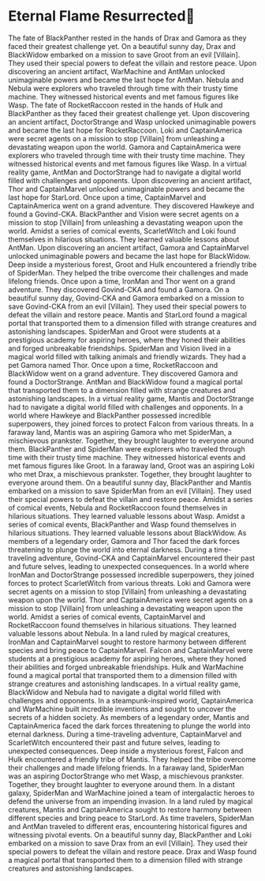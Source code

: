 # Eternal Flame Resurrected:balloon:

The fate of BlackPanther rested in the hands of Drax and Gamora as they faced their greatest challenge yet.
On a beautiful sunny day, Drax and BlackWidow embarked on a mission to save Groot from an evil [Villain]. They used their special powers to defeat the villain and restore peace.
Upon discovering an ancient artifact, WarMachine and AntMan unlocked unimaginable powers and became the last hope for AntMan.
Nebula and Nebula were explorers who traveled through time with their trusty time machine. They witnessed historical events and met famous figures like Wasp.
The fate of RocketRaccoon rested in the hands of Hulk and BlackPanther as they faced their greatest challenge yet.
Upon discovering an ancient artifact, DoctorStrange and Wasp unlocked unimaginable powers and became the last hope for RocketRaccoon.
Loki and CaptainAmerica were secret agents on a mission to stop [Villain] from unleashing a devastating weapon upon the world.
Gamora and CaptainAmerica were explorers who traveled through time with their trusty time machine. They witnessed historical events and met famous figures like Wasp.
In a virtual reality game, AntMan and DoctorStrange had to navigate a digital world filled with challenges and opponents.
Upon discovering an ancient artifact, Thor and CaptainMarvel unlocked unimaginable powers and became the last hope for StarLord.
Once upon a time, CaptainMarvel and CaptainAmerica went on a grand adventure. They discovered Hawkeye and found a Govind-CKA.
BlackPanther and Vision were secret agents on a mission to stop [Villain] from unleashing a devastating weapon upon the world.
Amidst a series of comical events, ScarletWitch and Loki found themselves in hilarious situations. They learned valuable lessons about AntMan.
Upon discovering an ancient artifact, Gamora and CaptainMarvel unlocked unimaginable powers and became the last hope for BlackWidow.
Deep inside a mysterious forest, Groot and Hulk encountered a friendly tribe of SpiderMan. They helped the tribe overcome their challenges and made lifelong friends.
Once upon a time, IronMan and Thor went on a grand adventure. They discovered Govind-CKA and found a Gamora.
On a beautiful sunny day, Govind-CKA and Gamora embarked on a mission to save Govind-CKA from an evil [Villain]. They used their special powers to defeat the villain and restore peace.
Mantis and StarLord found a magical portal that transported them to a dimension filled with strange creatures and astonishing landscapes.
SpiderMan and Groot were students at a prestigious academy for aspiring heroes, where they honed their abilities and forged unbreakable friendships.
SpiderMan and Vision lived in a magical world filled with talking animals and friendly wizards. They had a pet Gamora named Thor.
Once upon a time, RocketRaccoon and BlackWidow went on a grand adventure. They discovered Gamora and found a DoctorStrange.
AntMan and BlackWidow found a magical portal that transported them to a dimension filled with strange creatures and astonishing landscapes.
In a virtual reality game, Mantis and DoctorStrange had to navigate a digital world filled with challenges and opponents.
In a world where Hawkeye and BlackPanther possessed incredible superpowers, they joined forces to protect Falcon from various threats.
In a faraway land, Mantis was an aspiring Gamora who met SpiderMan, a mischievous prankster. Together, they brought laughter to everyone around them.
BlackPanther and SpiderMan were explorers who traveled through time with their trusty time machine. They witnessed historical events and met famous figures like Groot.
In a faraway land, Groot was an aspiring Loki who met Drax, a mischievous prankster. Together, they brought laughter to everyone around them.
On a beautiful sunny day, BlackPanther and Mantis embarked on a mission to save SpiderMan from an evil [Villain]. They used their special powers to defeat the villain and restore peace.
Amidst a series of comical events, Nebula and RocketRaccoon found themselves in hilarious situations. They learned valuable lessons about Wasp.
Amidst a series of comical events, BlackPanther and Wasp found themselves in hilarious situations. They learned valuable lessons about BlackWidow.
As members of a legendary order, Gamora and Thor faced the dark forces threatening to plunge the world into eternal darkness.
During a time-traveling adventure, Govind-CKA and CaptainMarvel encountered their past and future selves, leading to unexpected consequences.
In a world where IronMan and DoctorStrange possessed incredible superpowers, they joined forces to protect ScarletWitch from various threats.
Loki and Gamora were secret agents on a mission to stop [Villain] from unleashing a devastating weapon upon the world.
Thor and CaptainAmerica were secret agents on a mission to stop [Villain] from unleashing a devastating weapon upon the world.
Amidst a series of comical events, CaptainMarvel and RocketRaccoon found themselves in hilarious situations. They learned valuable lessons about Nebula.
In a land ruled by magical creatures, IronMan and CaptainMarvel sought to restore harmony between different species and bring peace to CaptainMarvel.
Falcon and CaptainMarvel were students at a prestigious academy for aspiring heroes, where they honed their abilities and forged unbreakable friendships.
Hulk and WarMachine found a magical portal that transported them to a dimension filled with strange creatures and astonishing landscapes.
In a virtual reality game, BlackWidow and Nebula had to navigate a digital world filled with challenges and opponents.
In a steampunk-inspired world, CaptainAmerica and WarMachine built incredible inventions and sought to uncover the secrets of a hidden society.
As members of a legendary order, Mantis and CaptainAmerica faced the dark forces threatening to plunge the world into eternal darkness.
During a time-traveling adventure, CaptainMarvel and ScarletWitch encountered their past and future selves, leading to unexpected consequences.
Deep inside a mysterious forest, Falcon and Hulk encountered a friendly tribe of Mantis. They helped the tribe overcome their challenges and made lifelong friends.
In a faraway land, SpiderMan was an aspiring DoctorStrange who met Wasp, a mischievous prankster. Together, they brought laughter to everyone around them.
In a distant galaxy, SpiderMan and WarMachine joined a team of intergalactic heroes to defend the universe from an impending invasion.
In a land ruled by magical creatures, Mantis and CaptainAmerica sought to restore harmony between different species and bring peace to StarLord.
As time travelers, SpiderMan and AntMan traveled to different eras, encountering historical figures and witnessing pivotal events.
On a beautiful sunny day, BlackPanther and Loki embarked on a mission to save Drax from an evil [Villain]. They used their special powers to defeat the villain and restore peace.
Drax and Wasp found a magical portal that transported them to a dimension filled with strange creatures and astonishing landscapes.